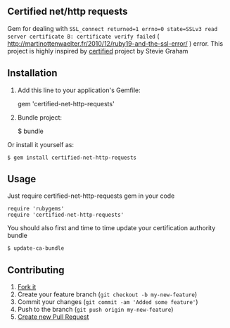 ## Certified net/http requests

Gem for dealing with `SSL_connect returned=1 errno=0 state=SSLv3 read server certificate B: certificate verify failed`
( http://martinottenwaelter.fr/2010/12/ruby19-and-the-ssl-error/ ) error. This project is highly inspired by
[certified](https://github.com/stevegraham/certified) project by Stevie Graham

## Installation

1. Add this line to your application's Gemfile:

    gem 'certified-net-http-requests'

2. Bundle project:

    $ bundle

Or install it yourself as:

    $ gem install certified-net-http-requests

## Usage

Just require certified-net-http-requests gem in your code

    require 'rubygems'
    require 'certified-net-http-requests'

You should also first and time to time update your certification authority bundle

    $ update-ca-bundle

## Contributing

1. [Fork it](http://help.github.com/fork-a-repo/)
2. Create your feature branch (`git checkout -b my-new-feature`)
3. Commit your changes (`git commit -am 'Added some feature'`)
4. Push to the branch (`git push origin my-new-feature`)
5. [Create new Pull Request](http://help.github.com/send-pull-requests/)
